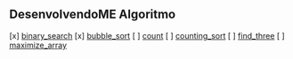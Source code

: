 ## DesenvolvendoME Algoritmo

[x] [binary_search](https://github.com/OsirisMariano/algoritmo/blob/main/binary_search.rb)
[x] [bubble_sort](https://github.com/OsirisMariano/algoritmo/blob/main/bubble_sort.rb)
[ ] [count](https://github.com/OsirisMariano/algoritmo/blob/main/count.rb)
[ ] [counting_sort](https://github.com/OsirisMariano/algoritmo/blob/main/counting_sort.rb)
[ ] [find_three](https://github.com/OsirisMariano/algoritmo/blob/main/find_three.rb)
[ ] [maximize_array](https://github.com/OsirisMariano/algoritmo/blob/main/maximize_array.rb)